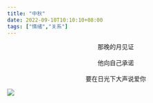 ```yaml
---
title: "中秋"
date: 2022-09-10T10:10:10+08:00
tags: ["情绪","关系"]
---
```


<center>
那晚的月见证 <br><br>
他向自己承诺 <br><br>
要在日光下大声说爱你
</center>

![](https://gcore.jsdelivr.net/gh/AlexLiu2022/resources/img/moon.JPG)
